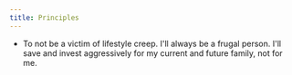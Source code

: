 ```yaml
---
title: Principles
---
```


- To not be a victim of lifestyle creep. I'll always be a frugal person. I'll save and invest aggressively for my current and future family, not for me.
